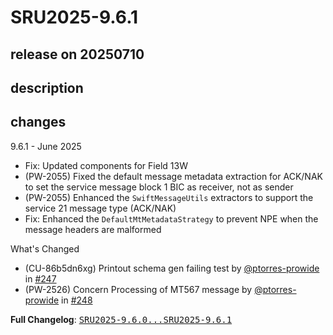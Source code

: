 # SRU2025-9.6.1

## release on 20250710

## description

## changes

9.6.1 - June 2025

* Fix: Updated components for Field 13W
* (PW-2055) Fixed the default message metadata extraction for ACK/NAK to set the service message block 1 BIC as receiver, not as sender
* (PW-2055) Enhanced the <code>SwiftMessageUtils</code> extractors to support the service 21 message type (ACK/NAK)
* Fix: Enhanced the <code>DefaultMtMetadataStrategy</code> to prevent NPE when the message headers are malformed

What's Changed

* (CU-86b5dn6xg) Printout schema gen failing test by <a class="user-mention notranslate" data-hovercard-type="user" data-hovercard-url="/users/ptorres-prowide/hovercard" data-octo-click="hovercard-link-click" data-octo-dimensions="link_type:self" href="https://github.com/ptorres-prowide">@ptorres-prowide</a> in <a class="issue-link js-issue-link" data-error-text="Failed to load title" data-id="3163982253" data-permission-text="Title is private" data-url="https://github.com/prowide/prowide-core/issues/247" data-hovercard-type="pull_request" data-hovercard-url="/prowide/prowide-core/pull/247/hovercard" href="https://github.com/prowide/prowide-core/pull/247">#247</a>
* (PW-2526) Concern Processing of MT567 message by <a class="user-mention notranslate" data-hovercard-type="user" data-hovercard-url="/users/ptorres-prowide/hovercard" data-octo-click="hovercard-link-click" data-octo-dimensions="link_type:self" href="https://github.com/ptorres-prowide">@ptorres-prowide</a> in <a class="issue-link js-issue-link" data-error-text="Failed to load title" data-id="3172248111" data-permission-text="Title is private" data-url="https://github.com/prowide/prowide-core/issues/248" data-hovercard-type="pull_request" data-hovercard-url="/prowide/prowide-core/pull/248/hovercard" href="https://github.com/prowide/prowide-core/pull/248">#248</a>

<strong>Full Changelog</strong>: <a class="commit-link" href="https://github.com/prowide/prowide-core/compare/SRU2025-9.6.0...SRU2025-9.6.1"><tt>SRU2025-9.6.0...SRU2025-9.6.1</tt></a>

